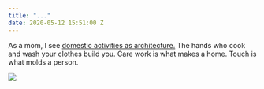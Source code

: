```yaml
---
title: "..."
date: 2020-05-12 15:51:00 Z
---
```


As a mom, I see [domestic activities as
architecture.](http://www.isipkwago.com/thirdspace/washingdisheswithyou/2) The hands who cook and wash your clothes
build you. Care work is what makes a home.
Touch is what molds a person.

<img src="../uploads/wdwy2.jpg"/>